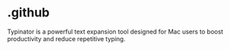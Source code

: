 # .github
Typinator is a powerful text expansion tool designed for Mac users to boost productivity and reduce repetitive typing.
